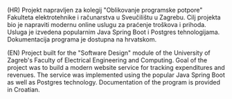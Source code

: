 (HR)
Projekt napravljen za kolegij "Oblikovanje programske potpore" Fakulteta elektrotehnike i računarstva u Sveučilištu u Zagrebu. Cilj projekta bio je napraviti modernu online uslugu za praćenje troškova i prihoda.
Usluga je izvedena popularnim Java Spring Boot i Postgres tehnologijama. Dokumentacija programa je dostupna na hrvatskom.

(EN)
Project built for the "Software Design" module of the University of Zagreb's Faculty of Electrical Engineering and Computing. Goal of the project was to build a modern website service for tracking expenditures and revenues.
The service was implemented using the popular Java Spring Boot as well as Postgres technology. Documentation of the program is provided in Croatian.  